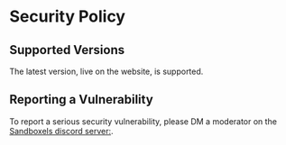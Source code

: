 # Security Policy

## Supported Versions

The latest version, live on the website, is supported.

## Reporting a Vulnerability

To report a serious security vulnerability, please DM a moderator on the [Sandboxels discord server:](https://discord.gg/ejUc6YPQuS).
